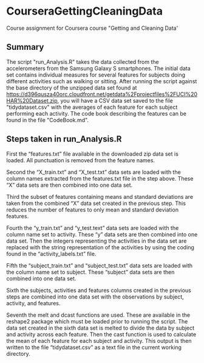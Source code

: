 # CourseraGettingCleaningData

Course assignment for Coursera course "Getting and Cleaning Data'

## Summary

The script "run_Analysis.R" takes the data collected from the accelerometers
from the Samsung Galaxy S smartphones. The initial data set contains
individual measures for several features for subjects doing different
activities such as walking or sitting. After running the script against the
base directory of the unzipped data set found at https://d396qusza40orc.cloudfront.net/getdata%2Fprojectfiles%2FUCI%20HAR%20Dataset.zip, you will have a CSV
data set saved to the file "tidydataset.csv" with the averages of each feature
for each subject performing each activity. The code book describing the
features can be found in the file "CodeBook.md".

 
## Steps taken in run_Analysis.R

First the “features.txt” file available in the downloaded zip data set is loaded. All
punctuation is removed from the feature names.

Second the “X_train.txt” and “X_test.txt” data sets are loaded with the column names extracted from the features.txt file in the step above. These “X” data sets are then combined into one data set.

Third the subset of features containing means and standard deviations are taken from the combined “X” data set created in the previous step. This reduces the number of features to only mean and standard deviation features.

Fourth the “y_train.txt” and “y_test.text” data sets are loaded with the column name set to activity. These “y” data sets are then combined into one data set. Then the integers representing the activities in the data set are replaced with the string representation of the activities by using the coding found in the “activity_labels.txt” file.

Fifth the “subject_train.txt” and “subject_test.txt” data sets are loaded with the column name set to subject. These “subject” data sets are then combined into one data set.

Sixth the subjects, activities and features columns created in the previous steps are combined into one data set with the observations by subject, activity, and features.

Seventh the melt and dcast functions are used. These are available in the reshape2 package which must be loaded prior to running the script. The data set created in the sixth data set is melted to divide the data by subject and activity across each feature. Then the cast function is used to calculate the mean of each feature for each subject and activity. This output is then written to the file “tidydataset.csv” as a text file in the current working directory.